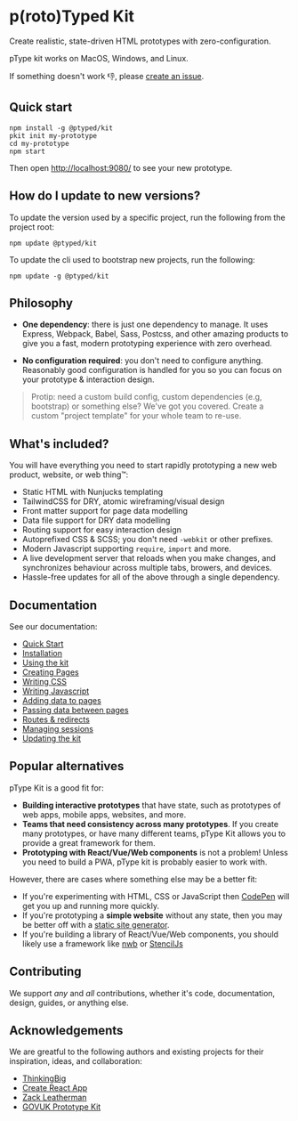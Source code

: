# p(roto)Typed Kit

Create realistic, state-driven HTML prototypes with zero-configuration.

pType kit works on MacOS, Windows, and Linux.

If something doesn't work 👎, please [create an issue](https://github.com/ptype/kit/issues/new).

## Quick start

```
npm install -g @ptyped/kit
pkit init my-prototype
cd my-prototype
npm start
```

Then open [http://localhost:9080/](http://localhost:9080/) to see your new prototype.

## How do I update to new versions?

To update the version used by a specific project, run the following from the project root:

```
npm update @ptyped/kit
```

To update the cli used to bootstrap new projects, run the following:

```
npm update -g @ptyped/kit
```

## Philosophy

- **One dependency**: there is just one dependency to manage. It uses Express, Webpack, Babel, Sass, Postcss, and other amazing products to give you a fast, modern prototyping experience with zero overhead.

- **No configuration required**: you don't need to configure anything. Reasonably good configuration is handled for you so you can focus on your prototype & interaction design.

> Protip: need a custom build config, custom dependencies (e.g, bootstrap) or something else? We've got you covered. Create a custom "project template" for your whole team to re-use.

## What's included?

You will have everything you need to start rapidly prototyping a new web product, website, or web thing™️:

- Static HTML with Nunjucks templating
- TailwindCSS for DRY, atomic wireframing/visual design
- Front matter support for page data modelling
- Data file support for DRY data modelling
- Routing support for easy interaction design
- Autoprefixed CSS & SCSS; you don't need `-webkit` or other prefixes.
- Modern Javascript supporting `require`, `import` and more.
- A live development server that reloads when you make changes, and synchronizes behaviour across multiple tabs, browers, and devices.
- Hassle-free updates for all of the above through a single dependency.

## Documentation

See our documentation:

- [Quick Start](./docs/src/quickstart.md)
- [Installation](./docs/src/installation.md)
- [Using the kit](./docs/src/usage.md)
- [Creating Pages](./docs/src/creating-pages.md)
- [Writing CSS](./docs/src/stylesheets.md)
- [Writing Javascript](./docs/src/javascript.md)
- [Adding data to pages](./docs/src/data.md)
- [Passing data between pages](./docs/src/passing-data.md)
- [Routes & redirects](./docs/src/routes-and-redirects.md)
- [Managing sessions](./docs/src/sessions.md)
- [Updating the kit](./docs/src/updating.md)

## Popular alternatives

pType Kit is a good fit for:

- **Building interactive prototypes** that have state, such as prototypes of web apps, mobile apps, websites, and more.
- **Teams that need consistency across many prototypes**. If you create many prototypes, or have many different teams, pType Kit allows you to provide a great framework for them.
- **Prototyping with React/Vue/Web components** is not a problem! Unless you need to build a PWA, pType kit is probably easier to work with.

However, there are cases where something else may be a better fit:

- If you're experimenting with HTML, CSS or JavaScript then [CodePen](http://codepen.io/) will get you up and running more quickly.
- If you're prototyping a **simple website** without any state, then you may be better off with a [static site generator](https://www.netlify.com/blog/2017/05/25/top-ten-static-site-generators-of-2017/).
- If you're building a library of React/Vue/Web components, you should likely use a framework like [nwb](https://github.com/insin/nwb) or [StencilJs](http://stenciljs.com/)

## Contributing

We support _any_ and _all_ contributions, whether it's code, documentation, design, guides, or anything else.

## Acknowledgements

We are greatful to the following authors and existing projects for their inspiration, ideas, and collaboration:

- [ThinkingBig](http://thinkingbig.net/)
- [Create React App](https://github.com/facebook/create-react-app)
- [Zack Leatherman](https://github.com/zachleat)
- [GOVUK Prototype Kit](https://github.com/alphagov/govuk-prototype-kit)

